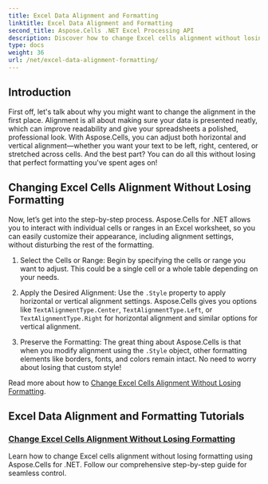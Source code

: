 ```yaml
---
title: Excel Data Alignment and Formatting
linktitle: Excel Data Alignment and Formatting
second_title: Aspose.Cells .NET Excel Processing API
description: Discover how to change Excel cells alignment without losing formatting in Aspose.Cells for .NET. Learn the step-by-step tutorial for seamless Excel data formatting.
type: docs
weight: 36
url: /net/excel-data-alignment-formatting/
---
```

## Introduction

First off, let's talk about why you might want to change the alignment in the first place. Alignment is all about making sure your data is presented neatly, which can improve readability and give your spreadsheets a polished, professional look. With Aspose.Cells, you can adjust both horizontal and vertical alignment—whether you want your text to be left, right, centered, or stretched across cells. And the best part? You can do all this without losing that perfect formatting you've spent ages on!

## Changing Excel Cells Alignment Without Losing Formatting

Now, let’s get into the step-by-step process. Aspose.Cells for .NET allows you to interact with individual cells or ranges in an Excel worksheet, so you can easily customize their appearance, including alignment settings, without disturbing the rest of the formatting.

1. Select the Cells or Range:
   Begin by specifying the cells or range you want to adjust. This could be a single cell or a whole table depending on your needs.

2. Apply the Desired Alignment:
   Use the `.Style` property to apply horizontal or vertical alignment settings. Aspose.Cells gives you options like `TextAlignmentType.Center`, `TextAlignmentType.Left`, or `TextAlignmentType.Right` for horizontal alignment and similar options for vertical alignment.

3. Preserve the Formatting:
   The great thing about Aspose.Cells is that when you modify alignment using the `.Style` object, other formatting elements like borders, fonts, and colors remain intact. No need to worry about losing that custom style!

Read more about how to [Change Excel Cells Alignment Without Losing Formatting](./change-cells-alignment-in-excel-without-losing-existing-formatting/).

## Excel Data Alignment and Formatting Tutorials
### [Change Excel Cells Alignment Without Losing Formatting](./change-cells-alignment-in-excel-without-losing-existing-formatting/)
Learn how to change Excel cells alignment without losing formatting using Aspose.Cells for .NET. Follow our comprehensive step-by-step guide for seamless control.